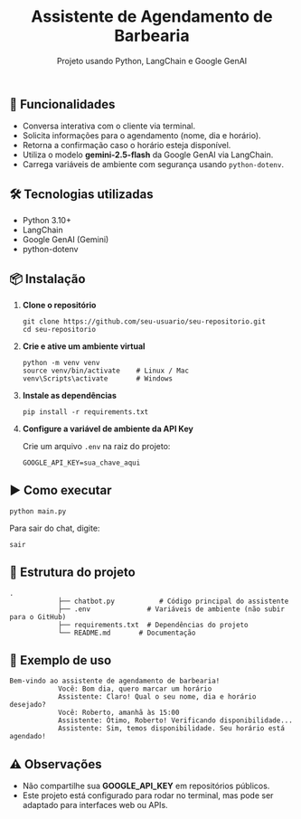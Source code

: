  <header>
        <h1>Assistente de Agendamento de Barbearia</h1>
        <p>Projeto usando Python, LangChain e Google GenAI</p>
    </header>
    <main>
        <h2>🚀 Funcionalidades</h2>
        <ul>
            <li>Conversa interativa com o cliente via terminal.</li>
            <li>Solicita informações para o agendamento (nome, dia e horário).</li>
            <li>Retorna a confirmação caso o horário esteja disponível.</li>
            <li>Utiliza o modelo <strong>gemini-2.5-flash</strong> da Google GenAI via LangChain.</li>
            <li>Carrega variáveis de ambiente com segurança usando <code>python-dotenv</code>.</li>
        </ul>
        <h2>🛠️ Tecnologias utilizadas</h2>
        <ul>
            <li>Python 3.10+</li>
            <li>LangChain</li>
            <li>Google GenAI (Gemini)</li>
            <li>python-dotenv</li>
        </ul>
        <h2>📦 Instalação</h2>
        <ol>
            <li><strong>Clone o repositório</strong>
                <pre><code>git clone https://github.com/seu-usuario/seu-repositorio.git
cd seu-repositorio</code></pre>
            </li>
            <li><strong>Crie e ative um ambiente virtual</strong>
                <pre><code>python -m venv venv
source venv/bin/activate    # Linux / Mac
venv\Scripts\activate       # Windows</code></pre>
            </li>
            <li><strong>Instale as dependências</strong>
                <pre><code>pip install -r requirements.txt</code></pre>
            </li>
            <li><strong>Configure a variável de ambiente da API Key</strong>
                <p>Crie um arquivo <code>.env</code> na raiz do projeto:</p>
                <pre><code>GOOGLE_API_KEY=sua_chave_aqui</code></pre>
            </li>
        </ol>
        <h2>▶️ Como executar</h2>
        <pre><code>python main.py</code></pre>
        <p>Para sair do chat, digite:</p>
        <pre><code>sair</code></pre>
        <h2>📂 Estrutura do projeto</h2>
        <pre><code>.
            ├── chatbot.py           # Código principal do assistente
            ├── .env              # Variáveis de ambiente (não subir para o GitHub)
            ├── requirements.txt  # Dependências do projeto
            └── README.md       # Documentação</code></pre>
        <h2>📜 Exemplo de uso</h2>
        <pre><code>Bem-vindo ao assistente de agendamento de barbearia!
            Você: Bom dia, quero marcar um horário
            Assistente: Claro! Qual o seu nome, dia e horário desejado?
            Você: Roberto, amanhã às 15:00
            Assistente: Ótimo, Roberto! Verificando disponibilidade...
            Assistente: Sim, temos disponibilidade. Seu horário está agendado!</code></pre>
        <h2>⚠️ Observações</h2>
        <ul>
            <li>Não compartilhe sua <strong>GOOGLE_API_KEY</strong> em repositórios públicos.</li>
            <li>Este projeto está configurado para rodar no terminal, mas pode ser adaptado para interfaces web ou APIs.</li>
        </ul>
    </main>
